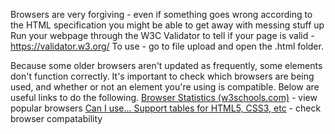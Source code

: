 Browsers are very forgiving - even if something goes wrong according to the HTML specification you might be able to get away with messing stuff up
Run your webpage through the W3C Validator to tell if your page is valid - https://validator.w3.org/
To use - go to file upload and open the .html folder.

Because some older browsers aren't updated as frequently, some elements don't function correctly. It's important to check which browsers are being used, and whether or not an element you're using is compatible. Below are useful links to do the following.
[Browser Statistics (w3schools.com)](https://www.w3schools.com/browsers/default.asp) - view popular browsers
[Can I use... Support tables for HTML5, CSS3, etc](https://caniuse.com/) - check browser compatability

